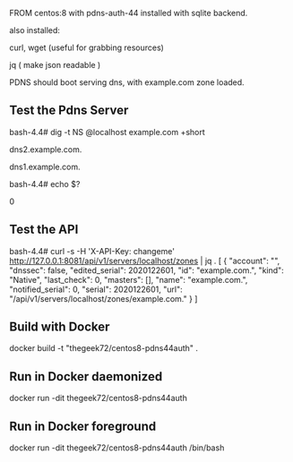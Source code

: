 FROM centos:8 with pdns-auth-44 installed with sqlite backend.

also installed: 


curl, wget  (useful for grabbing resources)

jq ( make json readable )


PDNS should boot serving dns, with example.com zone loaded.


Test the Pdns Server
--------------------

bash-4.4# dig -t NS @localhost example.com +short

dns2.example.com.

dns1.example.com.

bash-4.4# echo $?

0


Test the API
------------

bash-4.4# curl -s -H 'X-API-Key: changeme' http://127.0.0.1:8081/api/v1/servers/localhost/zones | jq .
[
  {
    "account": "",
    "dnssec": false,
    "edited_serial": 2020122601,
    "id": "example.com.",
    "kind": "Native",
    "last_check": 0,
    "masters": [],
    "name": "example.com.",
    "notified_serial": 0,
    "serial": 2020122601,
    "url": "/api/v1/servers/localhost/zones/example.com."
  }
]


Build with Docker
-----------------

docker build -t "thegeek72/centos8-pdns44auth" .



Run in Docker daemonized
------------------------

docker run -dit thegeek72/centos8-pdns44auth


Run in Docker foreground
------------------------

docker run -dit thegeek72/centos8-pdns44auth /bin/bash

